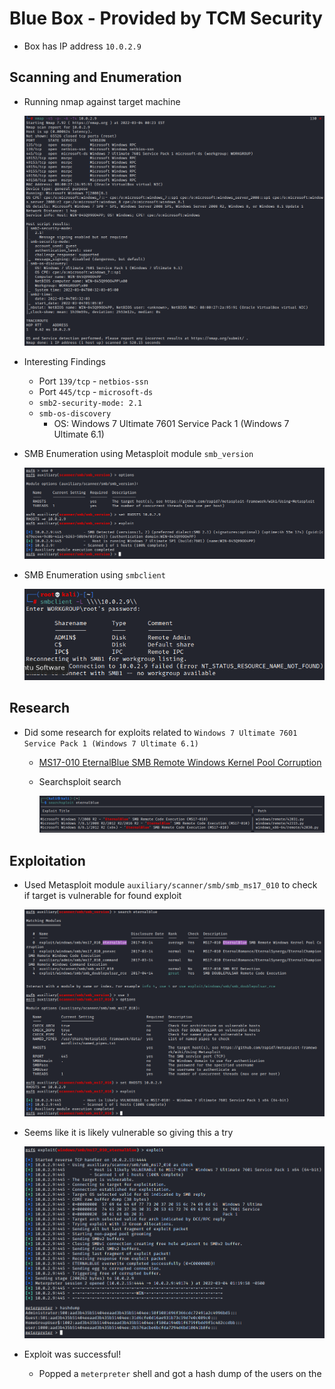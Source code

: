 # Blue Box - Provided by TCM Security 

- Box has IP address `10.0.2.9`



## Scanning and Enumeration
- Running nmap against target machine

    ![Nmap Results](2022-03-03-21-43-21.png)

- Interesting Findings 
  - Port `139/tcp` - `netbios-ssn`
  - Port `445/tcp` - `microsoft-ds`
  - `smb2-security-mode: 2.1`
  - `smb-os-discovery`
    - OS: Windows 7 Ultimate 7601 Service Pack 1 (Windows 7 Ultimate 6.1)


- SMB Enumeration using Metasploit module `smb_version`
  
  ![SMB Enumeration](2022-03-03-22-00-53.png)

- SMB Enumeration using `smbclient`

    ![smbclient enumeration](2022-03-03-22-06-57.png)

## Research 
- Did some research for exploits related to `Windows 7 Ultimate 7601 Service Pack 1 (Windows 7 Ultimate 6.1)`
  - [MS17-010 EternalBlue SMB Remote Windows Kernel Pool Corruption](https://www.rapid7.com/db/modules/exploit/windows/smb/ms17_010_eternalblue/)
  - Searchsploit search 

    ![Searchsploit results](2022-03-03-22-05-20.png)

## Exploitation

- Used Metasploit module `auxiliary/scanner/smb/smb_ms17_010` to check if target is vulnerable for found exploit 

    ![MS17-010 SMB RCE Detection](2022-03-03-22-14-03.png)

- Seems like it is likely vulnerable so giving this a try

    ![Exploit Results](2022-03-03-22-26-54.png)

- Exploit was successful!
  - Popped a `meterpreter` shell and got a hash dump of the users on the 
